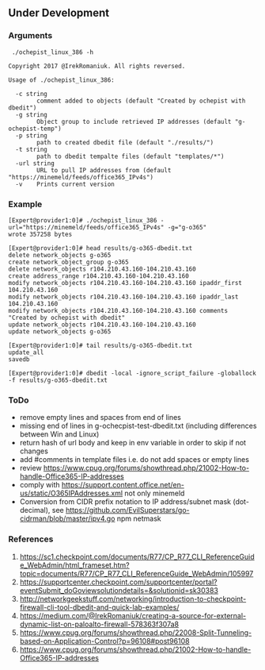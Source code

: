 
## Under Development 

### Arguments

```
 ./ochepist_linux_386 -h

Copyright 2017 @IrekRomaniuk. All rights reversed.

Usage of ./ochepist_linux_386:

  -c string
        comment added to objects (default "Created by ochepist with dbedit")
  -g string
        Object group to include retrieved IP addresses (default "g-ochepist-temp")
  -p string
        path to created dbedit file (default "./results/")
  -t string
        path to dbedit tempalte files (default "templates/*")
  -url string
        URL to pull IP addresses from (default "https://minemeld/feeds/office365_IPv4s")
  -v    Prints current version
```

### Example

```
[Expert@provider1:0]# ./ochepist_linux_386 -url="https://minemeld/feeds/office365_IPv4s" -g="g-o365"
wrote 357258 bytes

[Expert@provider1:0]# head results/g-o365-dbedit.txt
delete network_objects g-o365
create network_object_group g-o365
delete network_objects r104.210.43.160-104.210.43.160
create address_range r104.210.43.160-104.210.43.160
modify network_objects r104.210.43.160-104.210.43.160 ipaddr_first 104.210.43.160
modify network_objects r104.210.43.160-104.210.43.160 ipaddr_last 104.210.43.160
modify network_objects r104.210.43.160-104.210.43.160 comments "Created by ochepist with dbedit"
update network_objects r104.210.43.160-104.210.43.160
update network_objects g-o365

[Expert@provider1:0]# tail results/g-o365-dbedit.txt
update_all
savedb

[Expert@provider1:0]# dbedit -local -ignore_script_failure -globallock -f results/g-o365-dbedit.txt
```
### ToDo

+ remove empty lines and spaces from end of lines
+ missing end of lines in g-ochecpist-test-dbedit.txt (including differences between Win and Linux)
+ return hash of url body and keep in env variable in order to skip if not changes
+ add #comments in template files i.e. do not add spaces or empty lines
+ review https://www.cpug.org/forums/showthread.php/21002-How-to-handle-Office365-IP-addresses
+ comply with https://support.content.office.net/en-us/static/O365IPAddresses.xml not only minemeld
+ Conversion from CIDR prefix notation to IP address/subnet mask (dot-decimal), see https://github.com/EvilSuperstars/go-cidrman/blob/master/ipv4.go npm netmask


### References

1. https://sc1.checkpoint.com/documents/R77/CP_R77_CLI_ReferenceGuide_WebAdmin/html_frameset.htm?topic=documents/R77/CP_R77_CLI_ReferenceGuide_WebAdmin/105997
2. https://supportcenter.checkpoint.com/supportcenter/portal?eventSubmit_doGoviewsolutiondetails=&solutionid=sk30383
3. http://networkgeekstuff.com/networking/introduction-to-checkpoint-firewall-cli-tool-dbedit-and-quick-lab-examples/
4. https://medium.com/@IrekRomaniuk/creating-a-source-for-external-dynamic-list-on-paloalto-firewall-578363f307a8
5. https://www.cpug.org/forums/showthread.php/22008-Split-Tunneling-based-on-Application-Control?p=96108#post96108
6. https://www.cpug.org/forums/showthread.php/21002-How-to-handle-Office365-IP-addresses
